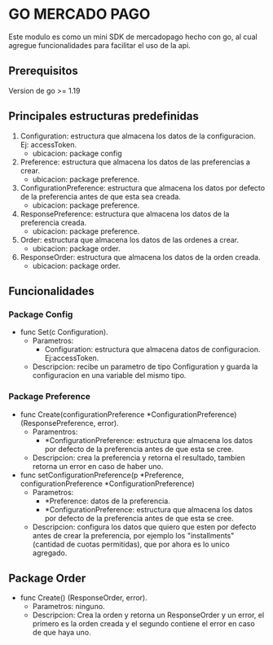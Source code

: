 # GO MERCADO PAGO

Este modulo es como un mini SDK de mercadopago hecho con go, al cual agregue funcionalidades
para facilitar el uso de la api.

## Prerequisitos
Version de go >= 1.19

## Principales estructuras predefinidas
1. Configuration: estructura que almacena los datos de la configuracion. Ej: accessToken.
    - ubicacion: package config
2. Preference: estructura que almacena los datos de las preferencias a crear.
    - ubicacion: package preference.
3. ConfigurationPreference: estructura que almacena los datos por defecto de la preferencia antes de que esta sea creada.
    - ubicacion: package preference.
4. ResponsePreference: estructura que almacena los datos de la preferencia creada.
    - ubicacion: package preference.
5. Order: estructura que almacena los datos de las ordenes a crear.
    - ubicacion: package order.
6. ResponseOrder: estructura que almacena los datos de la orden creada.
    - ubicacion: package order.

## Funcionalidades

### Package Config
- func Set(c Configuration).
    - Parametros:
        - Configuration: estructura que almacena datos de configuracion. Ej:accessToken.
    - Descripcion: recibe un parametro de tipo Configuration y guarda la configuracion en una variable del mismo tipo.

### Package Preference
- func Create(configurationPreference *ConfigurationPreference) (ResponsePreference, error).
    - Paramentros:
        - *ConfigurationPreference: estructura que almacena los datos por defecto de la preferencia antes de que esta se cree.
    - Descripcion: crea la preferencia y retorna el resultado, tambien retorna un error en caso de haber uno.
- func setConfigurationPreference(p *Preference, configurationPreference *ConfigurationPreference)
    - Parametros:
        - *Preference: datos de la preferencia.
        - *ConfigurationPreference: estructura que almacena los datos por defecto de la preferencia antes de que esta se cree.
    - Descripcion: configura los datos que quiero que esten por defecto antes de crear la preferencia, por ejemplo los "installments"(cantidad de cuotas permitidas), que por ahora es lo unico agregado.

## Package Order
- func Create() (ResponseOrder, error).
    - Parametros: ninguno.
    - Descripcion: Crea la orden y retorna un ResponseOrder y un error, el primero es la orden creada y el segundo contiene el error en caso de que haya uno.